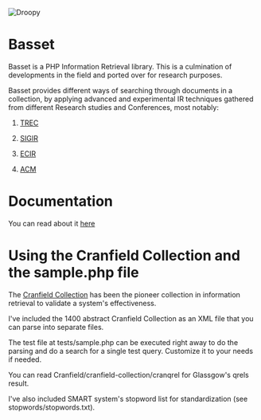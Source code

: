 
![Droopy](https://i.imgflip.com/1c38he.jpg)


Basset
=============

Basset is a PHP Information Retrieval library. This is a culmination of developments in the field and ported over for research purposes.

Basset provides different ways of searching through documents in a collection, by applying advanced and experimental IR techniques gathered from different Research studies and Conferences, most notably:

1. [TREC](http://trec.nist.gov/) 

2. [SIGIR](http://sigir.org/)

3. [ECIR](http://irsg.bcs.org/ecir.php)

4. [ACM](https://www.acm.org/)



Documentation
=============

You can read about it [here](https://basset-ir.blogspot.com/2018/02/basset-information-retrieval-library-in.html)



Using the Cranfield Collection and the sample.php file
=============

The [Cranfield Collection](http://ir.dcs.gla.ac.uk/resources/test_collections/) has been the pioneer collection in information retrieval to validate a system's effectiveness.

I've included the 1400 abstract Cranfield Collection as an XML file that you can parse into separate files.

The test file at tests/sample.php can be executed right away to do the parsing and do a search for a single test query.
Customize it to your needs if needed.

You can read Cranfield/cranfield-collection/cranqrel for Glassgow's qrels result.

I've also included SMART system's stopword list for standardization (see stopwords/stopwords.txt).